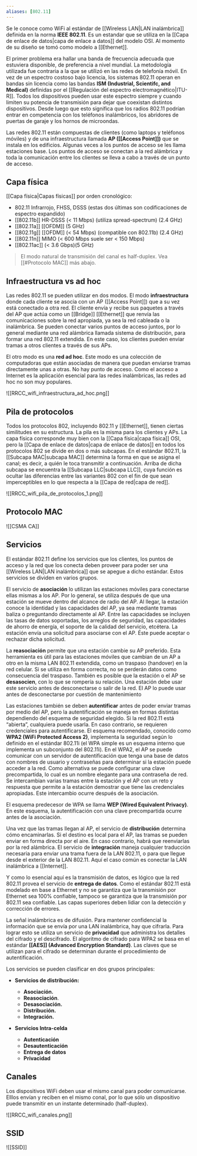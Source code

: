 ```yaml
---
aliases: [802.11]
---
```

Se le conoce como WiFi al estándar de [[Wireless LAN|LAN inalámbrica]] definida en la norma **IEEE 802.11**. Es un estandar que se utiliza en la [[Capa de enlace de datos|capa de enlace a datos]] del modelo OSI. Al momento de su diseño se tomó como modelo a [[Ethernet]].

El primer problema era hallar una banda de frecuencia adecuada que estuviera disponible, de preferencia a nivel mundial. La metodología utilizada fue contraria a la que se utilizó en las redes de telefonía móvil. En vez de un espectro costoso bajo licencia, los sistemas 802.11 operan en bandas sin licencia como las bandas **ISM (Industrial, Scientifc, and Medical)** definidas por el [[Regulación del espectro electromagnético|ITU-R]]. Todos los dispositivos pueden usar este espectro siempre y cuando limiten su potencia de transmisión para dejar que coexistan distintos dispositivos. Desde luego que esto significa que los radios 802.11 podrían entrar en competencia con los teléfonos inalámbricos, los abridores de puertas de garaje y los hornos de microondas.

Las redes 802.11 están compuestas de clientes (como laptops y teléfonos móviles) y de una infraestructura llamada **AP ([[Access Point]])** que se instala en los edificios. Algunas veces a los puntos de acceso se les llama estaciones base. Los puntos de acceso se conectan a la red alámbrica y toda la comunicación entre los clientes se lleva a cabo a través de un punto de acceso.


## Capa física
[[Capa física|Capas físicas]] por orden cronológico:
- 802.11 Infrarrojo, FHSS, DSSS (estas dos últimas son codificaciones de espectro expandido)
- [[802.11b]] HR-DSSS (< 11 Mbps) (utiliza spread-spectrum) (2.4 GHz)
- [[802.11a]] [[OFDM]] (5 GHz)
- [[802.11g]] [[OFDM]] (< 54 Mbps) (compatible con 802.11b) (2.4 GHz)
- [[802.11n]] MIMO (< 600 Mbps suele ser < 150 Mbps)
- [[802.11ac]] (< 3.6 Gbps)(5 GHz)

> El modo natural de transmisión del canal es half-duplex. Vea [[#Protocolo MAC]] más abajo.

## Infraestructura vs ad hoc
Las redes 802.11 se pueden utilizar en dos modos. El modo **infraestructura** donde cada cliente se asocia con un AP ([[Access Point]]) que a su vez está conectado a otra red. El cliente envía y recibe sus paquetes a través del AP que actúa como un  [[Bridge]] [[Ethernet]] que renvía las comunicaciones sobre la red apropiada, ya sea la red cableada o la inalámbrica. Se pueden conectar varios puntos de acceso juntos, por lo general mediante una red alámbrica llamada sistema de distribución, para formar una red 802.11 extendida. En este caso, los clientes pueden enviar tramas a otros clientes a través de sus APs.

El otro modo es una **red ad hoc**. Este modo es una colección de computadoras que están asociadas de manera que puedan enviarse tramas directamente unas a otras. No hay punto de acceso. Como el acceso a Internet es la aplicación esencial para las redes inalámbricas, las redes ad hoc no son muy populares. 

![[RRCC_wifi_infraestructura_ad_hoc.png]]

## Pila de protocolos
Todos los protocolos 802, incluyendo 802.11 y [[Ethernet]], tienen ciertas similitudes en su estructura. La pila es la misma para los clientes y APs. La capa física corresponde muy bien con la [[Capa física|capa física]] OSI, pero la [[Capa de enlace de datos|capa de enlace de datos]] en todos los protocolos 802 se divide en dos o más subcapas. En el estándar 802.11, la [[Subcapa MAC|subcapa MAC]] determina la forma en que se asigna el canal; es decir, a quién le toca transmitir a continuación. Arriba de dicha subcapa se encuentra la [[Subcapa LLC|subcapa LLC]], cuya función es ocultar las diferencias entre las variantes 802 con el fin de que sean imperceptibles en lo que respecta a la [[Capa de red|capa de red]].

![[RRCC_wifi_pila_de_protocolos_1.png]]

## Protocolo MAC
![[CSMA CA]]

## Servicios
El estándar 802.11 define los servicios que los clientes, los puntos de acceso y la red que los conecta deben proveer para poder ser una [[Wireless LAN|LAN inalámbrica]] que se apegue a dicho estándar. Estos servicios se dividen en varios grupos.

El servicio de **asociación** lo utilizan las estaciones móviles para conectarse ellas mismas a los AP. Por lo general, se utiliza después de que una estación se mueve dentro del alcance de radio del AP. Al llegar, la estación conoce la identidad y las capacidades del AP, ya sea mediante tramas baliza o preguntando directamente al AP. Entre las capacidades se incluyen las tasas de datos soportadas, los arreglos de seguridad, las capacidades de ahorro de energía, el soporte de la calidad del servicio, etcétera. La estación envía una solicitud para asociarse con el AP. Éste puede aceptar o rechazar dicha solicitud.

La **reasociación** permite que una estación cambie su AP preferido. Esta herramienta es útil para las estaciones móviles que cambian de un AP a otro en la misma LAN 802.11 extendida, como un traspaso (handover) en la red celular. Si se utiliza en forma correcta, no se perderán datos como consecuencia del traspaso. También es posible que la estación o el AP se **desasocien**, con lo que se rompería su relación. Una estación debe usar este servicio antes de desconectarse o salir de la red. El AP lo puede usar antes de desconectarse por cuestión de mantenimiento

Las estaciones también se deben **autentificar** antes de poder enviar tramas por medio del AP, pero la autentificación se maneja en formas distintas dependiendo del esquema de seguridad elegido. Si la red 802.11 está “abierta”, cualquiera puede usarla. En caso contrario, se requieren credenciales para autentificarse. El esquema recomendado, conocido como **WPA2 (WiFi Protected Access 2)**, implementa la seguridad según lo definido en el estándar 802.11i (el WPA simple es un esquema interno que implementa un subconjunto del 802.11i). En el WPA2, el AP se puede comunicar con un servidor de autentificación que tenga una base de datos con nombres de usuario y contraseñas para determinar si la estación puede acceder a la red. Como alternativa se puede configurar una clave precompartida, lo cual es un nombre elegante para una contraseña de red. Se intercambian varias tramas entre la estación y el AP con un reto y respuesta que permite a la estación demostrar que tiene las credenciales apropiadas. Este intercambio ocurre después de la asociación.

El esquema predecesor de WPA se llama **WEP (Wired Equivalent Privacy)**. En este esquema, la autentificación con una clave precompartida ocurre antes de la asociación.

Una vez que las tramas llegan al AP, el servicio de **distribución** determina cómo encaminarlas. Si el destino es local para el AP, las tramas se pueden enviar en forma directa por el aire. En caso contrario, habrá que reenviarlas por la red alámbrica. El servicio de **integración** maneja cualquier traducción necesaria para enviar una trama fuera de la LAN 802.11, o para que llegue desde el exterior de la LAN 802.11. Aquí el caso común es conectar la LAN inalámbrica a [[Internet]].

Y como lo esencial aquí es la transmisión de datos, es lógico que la red 802.11 provea el servicio de **entrega de datos**. Como el estándar 802.11 está modelado en base a Ethernet y no se garantiza que la transmisión por Ethernet sea 100% confiable, tampoco se garantiza que la transmisión por 802.11 sea confiable. Las capas superiores deben lidiar con la detección y corrección de errores.

La señal inalámbrica es de difusión. Para mantener confidencial la información que se envía por una LAN inalámbrica, hay que cifrarla. Para lograr esto se utiliza un servicio de **privacidad** que administra los detalles del cifrado y el descifrado. El algoritmo de cifrado para WPA2 se basa en el estándar **[[AES]] (Advanced Encryption Standard)**. Las claves que se utilizan para el cifrado se determinan durante el procedimiento de autentificación.

Los servicios se pueden clasificar en dos grupos principales:
- **Servicios de distribución:**
	- **Asociación.**
	- **Reasociación**.
	- **Desasociación.**
	- **Distribución.**
	- **Integración.** 

- **Servicios Intra-celda**
	- **Autenticación**
	- **Desautenticación**
	- **Entrega de datos**
	- **Privacidad**

## Canales
Los dispositivos WiFi deben usar el mismo canal para poder comunicarse. Elllos envían y reciben en el mismo conal, por lo que sólo un dispositivo puede transmitir en un instante determinado (half-duplex).

![[RRCC_wifi_canales.png]]

## SSID
![[SSID]]